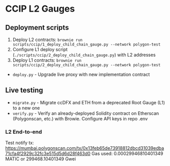 # CCIP L2 Gauges

## Deployment scripts

1. Deploy L2 contracts: `brownie run scripts/ccip/1_deploy_child_chain_gauge.py --network polygon-test`
2. Configure L1 deploy script (`./scripts/ccip/2_deploy_child_chain_gauge.py`) with L2 addresses
3. Deploy L1 contracts: `brownie run scripts/ccip/2_deploy_child_chain_gauge.py --network polygon-test`

- `deploy.py` - Upgrade live proxy with new implementation contract

## Live testing

- `migrate.py` - Migrate ccDFX and ETH from a deprecated Root Gauge (L1) to a new one
- `verify.py` - Verify an already-deployed Solidity contract on Etherscan (Polygonscan, etc.) with Browie. Configure API keys in repo .env

### L2 End-to-end

<!-- To manually call the L2 stack end-to-end -->

Test notify tx: https://mumbai.polygonscan.com/tx/0x13feb65de73918812dbcd31039edba71cfa4f2929c32fc3e515d5d6d28f463d0
Gas used: 0.00029946810401349 MATIC or 299468.10401349 Gwei
